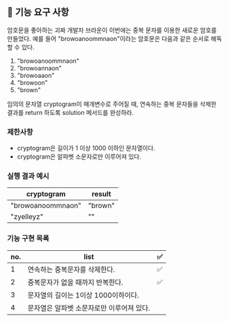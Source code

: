 ## 🚀 기능 요구 사항

암호문을 좋아하는 괴짜 개발자 브라운이 이번에는 중복 문자를 이용한 새로운 암호를 만들었다. 예를 들어 "browoanoommnaon"이라는 암호문은 다음과 같은 순서로 해독할 수 있다.

1. "browoanoommnaon"
2. "browoannaon"
3. "browoaaon"
4. "browoon"
5. "brown"

임의의 문자열 cryptogram이 매개변수로 주어질 때, 연속하는 중복 문자들을 삭제한 결과를 return 하도록 solution 메서드를 완성하라.

### 제한사항

- cryptogram은 길이가 1 이상 1000 이하인 문자열이다.
- cryptogram은 알파벳 소문자로만 이루어져 있다.

### 실행 결과 예시

| cryptogram        | result  |
| ----------------- | ------- |
| "browoanoommnaon" | "brown" |
| "zyelleyz"        | ""      |

### 기능 구현 목록

| no. | list                                      | ✅  |
| --- | ----------------------------------------- | --- |
| 1   | 연속하는 중복문자를 삭제한다.             | ✅  |
| 2   | 중복문자가 없을 때까지 반복한다.          | ✅  |
| 3   | 문자열의 길이는 1이상 1000이하이다.       |     |
| 4   | 문자열은 알파벳 소문자로만 이루어져 있다. |     |
